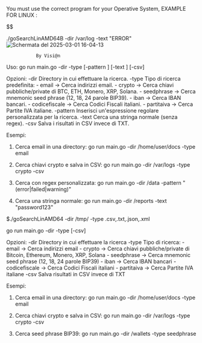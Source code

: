 You must use the correct program for your Operative System, EXAMPLE FOR LINUX :

$$$$$$$$$$$$$$$$$$$$$$$$$$$$$$$$$$$$$$$$$$$$$$$$$$$$$$$$$$$$$$$$$$$$$$$$$$$$$$

./goSearchLinAMD64B -dir /var/log -text "ERROR"
![Schermata del 2025-03-01 16-04-13](https://github.com/user-attachments/assets/7778ae15-bdbf-413c-8760-b99c100283f2)



               By Visi@n
	

Uso:
  go run main.go -dir <directory> -type <tipo> [-pattern <regex>] [-text <stringa>] [-csv]

Opzioni:
  -dir <directory>      Directory in cui effettuare la ricerca.
  -type <tipo>          Tipo di ricerca predefinita:
                        - email         → Cerca indirizzi email.
                        - crypto        → Cerca chiavi pubbliche/private di BTC, ETH, Monero, XRP, Solana.
                        - seedphrase    → Cerca mnemonic seed phrase (12, 18, 24 parole BIP39).
                        - iban          → Cerca IBAN bancari.
                        - codicefiscale → Cerca Codici Fiscali italiani.
                        - partitaiva    → Cerca Partite IVA italiane.
  -pattern <regex>      Inserisci un'espressione regolare personalizzata per la ricerca.
  -text <stringa>       Cerca una stringa normale (senza regex).
  -csv                  Salva i risultati in CSV invece di TXT.

Esempi:
  1) Cerca email in una directory:
     go run main.go -dir /home/user/docs -type email

  2) Cerca chiavi crypto e salva in CSV:
     go run main.go -dir /var/logs -type crypto -csv

  3) Cerca con regex personalizzata:
     go run main.go -dir /data -pattern "(error|failed|warning)"

  4) Cerca una stringa normale:
     go run main.go -dir /reports -text "password123"



$$$$$$$$$$$$$$$$$$$$$$$$$$$$$$$$$$$$$$$$$$$$$$$$$$$$$$$$$$$$$$$$$$$$$$$$$$$$$$$$$$$$$$$$$$$$$$$$$$$$$$$$$$$$$$$$$$$$
  $./goSearchLinAMD64 -dir /tmp/ -type .csv,.txt,.json,.xml

  
  
  go run main.go -dir <directory> -type <tipo> [-csv]

Opzioni:
  -dir <directory>      Directory in cui effettuare la ricerca
  -type <tipo>          Tipo di ricerca:
                        - email         → Cerca indirizzi email
                        - crypto        → Cerca chiavi pubbliche/private di Bitcoin, Ethereum, Monero, XRP, Solana
                        - seedphrase    → Cerca mnemonic seed phrase (12, 18, 24 parole BIP39)
                        - iban          → Cerca IBAN bancari
                        - codicefiscale → Cerca Codici Fiscali italiani
                        - partitaiva    → Cerca Partite IVA italiane
  -csv                  Salva risultati in CSV invece di TXT

Esempi:
  1) Cerca email in una directory:
     go run main.go -dir /home/user/docs -type email

  2) Cerca chiavi crypto e salva in CSV:
     go run main.go -dir /var/logs -type crypto -csv

  3) Cerca seed phrase BIP39:
     go run main.go -dir /wallets -type seedphrase

